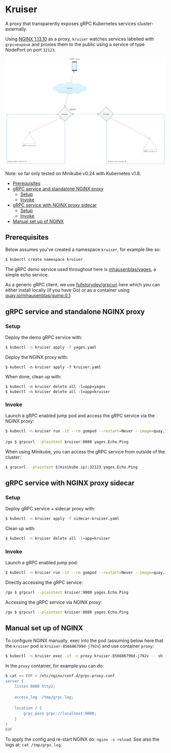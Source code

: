 # Kruiser

A proxy that transparently exposes gRPC Kubernetes services cluster-externally.

Using [NGINX 1.13.10](https://www.nginx.com/blog/nginx-1-13-10-grpc/) as a proxy, `kruiser` 
watches services labelled with `grpc=expose` and proxies them to the public using a service of type NodePort on port `32123`.

![architecture](img/kruiser-arch.png)

Note: so far only tested on Minikube v0.24 with Kubernetes v1.8.

- [Prerequisites](#prerequisites)
- [gRPC service and standalone NGINX proxy](#grpc-service-and-standalone-nginx-proxy)
    - [Setup](#setup)
    - [Invoke](#invoke)
- [gRPC service with NGINX proxy sidecar](#grpc-service-with-nginx-proxy-sidecar)
    - [Setup](#setup-1)
    - [Invoke](#invoke-1)
- [Manual set up of NGINX](#manual-set-up-of-nginx)

## Prerequisites 

Below assumes you've created a namespace `kruiser`, for example like so:

```bash
$ kubectl create namespace kruiser
```

The gRPC demo service used throughout here is [mhausenblas/yages](https://github.com/mhausenblas/yages), a simple echo service.

As a generic gRPC client, we use [fullstorydev/grpcurl](https://github.com/fullstorydev/grpcurl) here 
which you can either install locally (if you have Go) or as a container using [quay.io/mhausenblas/gump:0.1](https://quay.io/repository/mhausenblas/gump?tag=0.1&tab=tags).

## gRPC service and standalone NGINX proxy

### Setup

Deploy the demo gRPC service with:

```bash
$ kubectl -n kruiser apply -f yages.yaml
```

Deploy the NGINX proxy with:

```
$ kubectl -n kruiser apply -f kruiser.yaml
```

When done, clean up with:

```
$ kubectl -n kruiser delete all -l=app=yages
$ kubectl -n kruiser delete all -l=app=kruiser
```

### Invoke

Launch a gRPC enabled jump pod and access the gRPC service via the NGINX proxy:

```bash
$ kubectl -n kruiser run -it --rm gumpod --restart=Never --image=quay.io/mhausenblas/gump:0.1

/go $ grpcurl --plaintext kruiser:8080 yages.Echo.Ping
```

When using Minikube, you can access the gRPC service from outside of the cluster:

```bash
$ grpcurl --plaintext $(minikube ip):32123 yages.Echo.Ping
```

## gRPC service with NGINX proxy sidecar

### Setup

Deploy gRPC service + sidecar proxy with:

```bash
$ kubectl -n kruiser apply -f sidecar-kruiser.yaml
```

Clean up with:

```bash
$ kubectl -n kruiser delete all -l=app=kruiser
```

### Invoke

Launch a gRPC enabled jump pod:

```bash
$ kubectl -n kruiser run -it --rm gumpod --restart=Never --image=quay.io/mhausenblas/gump:0.1
```

Directly accessing the gRPC service:

```bash
/go $ grpcurl --plaintext kruiser:9000 yages.Echo.Ping
```

Accessing the gRPC service via NGINX proxy:

```bash
/go $ grpcurl --plaintext kruiser:8080 yages.Echo.Ping
```

## Manual set up of NGINX

To configure NGINX manually, exec into the pod (assuming below here that the `kruiser` pod is `kruiser-856686799d-j792v`) and use container `proxy`:

```bash
$ kubectl -n kruiser exec -it -c proxy kruiser-856686799d-j792v -- sh
```

In the `proxy` container, for example you can do:

```bash
$ cat << EOF > /etc/nginx/conf.d/grpc-proxy.conf
server {
    listen 8080 http2;

    access_log  /tmp/grpc.log;

    location / {
        grpc_pass grpc://localhost:9000;
    }
}
EOF
```

To apply the config and re-start NGINX do: `nginx -s reload`. See also the logs at: `cat /tmp/grpc.log`.